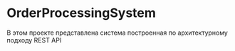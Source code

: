 # OrderProcessingSystem
В этом проекте представлена система построенная по архитектурному подходу REST API
